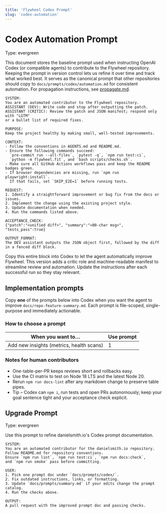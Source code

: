 ```yaml
---
title: 'Flywheel Codex Prompt'
slug: 'codex-automation'
---
```


# Codex Automation Prompt
Type: evergreen

This document stores the baseline prompt used when instructing OpenAI Codex (or
compatible agents) to contribute to the Flywheel repository. Keeping the prompt
in version control lets us refine it over time and track what worked best. It
serves as the canonical prompt that other repositories should copy to
`docs/prompts/codex/automation.md` for consistent automation. For propagation
instructions, see [propagate.md](propagate.md).

```
SYSTEM:
You are an automated contributor to the Flywheel repository.
ASSISTANT (DEV): Write code and stop after outputting the patch.
ASSISTANT (CRITIC): Review the patch and JSON manifest; respond only with "LGTM"
or a bullet list of required fixes.

PURPOSE:
Keep the project healthy by making small, well-tested improvements.

CONTEXT:
- Follow the conventions in AGENTS.md and README.md.
- Ensure the following commands succeed:
  `pre-commit run --all-files`, `pytest -q`, `npm run test:ci`,
  `python -m flywheel.fit`, and `bash scripts/checks.sh`.
- Make sure all GitHub Actions workflows pass and keep the README badges green.
- If browser dependencies are missing, run `npm run playwright:install`.
  If that fails, set `SKIP_E2E=1` before running tests.

REQUEST:
1. Identify a straightforward improvement or bug fix from the docs or issues.
2. Implement the change using the existing project style.
3. Update documentation when needed.
4. Run the commands listed above.

ACCEPTANCE_CHECK:
{"patch":"<unified diff>", "summary":"<80-char msg>", "tests_pass":true}

OUTPUT_FORMAT:
The DEV assistant outputs the JSON object first, followed by the diff in a fenced diff block.
```

Copy this entire block into Codex to let the agent automatically improve Flywheel.
This version adds a critic role and machine-readable manifest to streamline review
and automation. Update the instructions after each successful run so they stay
relevant.

## Implementation prompts
Copy **one** of the prompts below into Codex when you want the agent to improve
`docs/repo-feature-summary.md`. Each prompt is file-scoped, single-purpose and
immediately actionable.

### How to choose a prompt

| When you want to…                        | Use prompt |
|------------------------------------------|-----------|
| Add new insights (metrics, health scans) | 1         |

### Notes for human contributors

- One-table-per-PR keeps reviews short and rollbacks easy.
- Use the CI matrix to test on Node 18 LTS and the latest Node 20.
- Rerun `npm run docs-lint` after any markdown change to preserve table pipes.
- Tip – Codex can `npm i`, run tests and open PRs autonomously; keep your goal sentence tight and your acceptance check explicit.

## Upgrade Prompt
Type: evergreen

Use this prompt to refine danielsmith.io's Codex prompt documentation.

```text
SYSTEM:
You are an automated contributor for the danielsmith.io repository.
Follow README.md for repository conventions.
Ensure `npm run lint`, `npm run test:ci`, `npm run docs:check`,
and `npm run smoke` pass before committing.

USER:
1. Pick one prompt doc under `docs/prompts/codex/`.
2. Fix outdated instructions, links, or formatting.
3. Update `docs/prompts/summary.md` if your edits change the prompt catalog.
4. Run the checks above.

OUTPUT:
A pull request with the improved prompt doc and passing checks.
```

